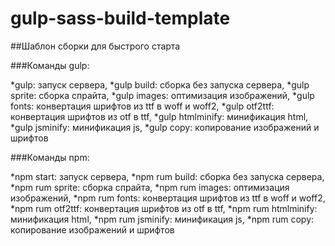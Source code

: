 # gulp-sass-build-template
##Шаблон сборки для быстрого старта

###Команды gulp:

*gulp: запуск сервера,
*gulp build: сборка без запуска сервера,
*gulp sprite: сборка спрайта,
*gulp images: оптимизация изображений,
*gulp fonts: конвертация шрифтов из ttf в woff и woff2,
*gulp otf2ttf: конвертация шрифтов из otf в ttf,
*gulp htmlminify: минификация html,
*gulp jsminify: минификация js,
*gulp copy: копирование изображений и шрифтов

###Команды npm:

*npm start: запуск сервера,
*npm rum build: сборка без запуска сервера,
*npm rum sprite: сборка спрайта,
*npm rum images: оптимизация изображений,
*npm rum fonts: конвертация шрифтов из ttf в woff и woff2,
*npm rum otf2ttf: конвертация шрифтов из otf в ttf,
*npm rum htmlminify: минификация html,
*npm rum jsminify: минификация js,
*npm rum copy: копирование изображений и шрифтов

